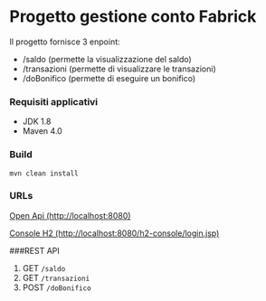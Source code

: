 # Progetto gestione conto Fabrick
Il progetto fornisce 3 enpoint:
- /saldo (permette la visualizzazione del saldo)
- /transazioni (permette di visualizzare le transazioni)
- /doBonifico (permette di eseguire un bonifico)

### Requisiti applicativi
- JDK 1.8
- Maven 4.0

### Build
```shell
mvn clean install

```
### URLs 
[Open Api  (http://localhost:8080)](http://localhost:8080)

[Console H2 (http://localhost:8080/h2-console/login.jsp)](http://localhost:8080/h2-console/login.jsp) 

###REST API
1. GET `/saldo` 
2. GET `/transazioni` 
3. POST `/doBonifico`